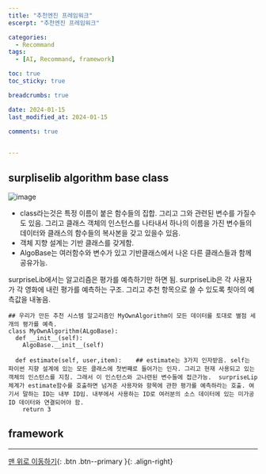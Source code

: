 ```yaml
---
title: "추천엔진 프레임워크"
escerpt: "추천엔진 프레임워크"

categories:
  - Recommand
tags:
  - [AI, Recommand, framework]

toc: true
toc_sticky: true

breadcrumbs: true

date: 2024-01-15
last_modified_at: 2024-01-15

comments: true
  

---
```



## surpliselib algorithm base class

![image](https://github.com/OC-JSPark/oc-jspark.github.io/assets/46878973/e435cc88-d746-4b5e-8bb1-670b73001404)

- class라는것은 특정 이름이 붙은 함수들의 집합. 그리고 그와 관련된 변수를 가질수도 있음. 그리고 클래스 객체의 인스턴스를 나타내서 하나의 이름을 가진 변수들의 데이터와 클래스의 함수들의 복사본을 갖고 있을수 있음.
- 객체 지향 설계는 기반 클래스를 갖게함.
- AlgoBase는 여러함수와 변수가 있고 기반클래스에서 나온 다른 클래스들과 함께 공유가능.

surpriseLib에서는 알고리즘은 평가를 예측하기만 하면 됨.
surpriseLib은 각 사용자가 각 영화에 내린 평가를 예측하는 구조. 그리고 추천 항목으로 쓸 수 있도록 쵯아의 예측값을 내놓음.

```
## 우리가 만든 추천 시스템 알고리즘인 MyOwnAlgorithm이 모든 데이터를 토대로 별점 세개의 평가를 예측.
class MyOwnAlgorithm(ALgoBase):
  def __init__(self):
    AlgoBase.__init__(self)
  
  def estimate(self, user,item):    ## estimate는 3가지 인자받음. self는 파이썬 지향 설계에 있는 모든 클래스에 첫번쨰로 들어가는 인자. 그리고 현재 사용되고 있는 객체의 인스턴스를 지칭. 그래서 이 인스턴스와 고나련된 변수들에 접근가능.  surpriseLip체계가 estimate함수를 호출하면 넘겨준 사용자와 항목에 관한 평가를 예측하라는 호출. 여기서 말하는 ID는 내부 ID임. 내부에서 사용하는 ID로 여러분의 소스 데이터에 있는 미가공 ID 데이터와 연결되어야 함.
    return 3
```

## framework

---


[맨 위로 이동하기](#){: .btn .btn--primary }{: .align-right}